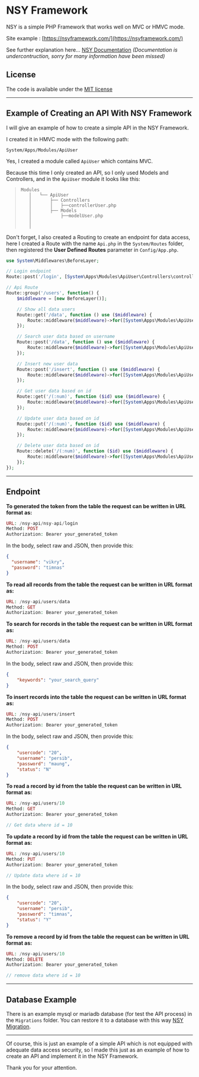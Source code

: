 # NSY Framework

NSY is a simple PHP Framework that works well on MVC or HMVC mode.

Site example :
[https://nsyframework.com/](https://nsyframework.com/)

See further explanation here... [NSY Documentation](https://github.com/kazuyamarino/nsy-docs/blob/master/README.md) *(Documentation is undercontruction, sorry for many information have been missed)*

## License

The code is available under the [MIT license](LICENSE.txt)

---

## Example of Creating an API With NSY Framework

I will give an example of how to create a simple API in the NSY Framework.

I created it in HMVC mode with the following path:

```text
System/Apps/Modules/ApiUser
```

Yes, I created a module called `ApiUser` which contains MVC.

Because this time I only created an API, so I only used Models and Controllers, and in the `ApiUser` module it looks like this:

>```text
>Modules
>    │   └── ApiUser
>    │       ├── Controllers
>    │       │   ├──controllerUser.php
>    │       ├── Models
>    │           ├──modelUser.php
>    │      
>    │           
>```

Don't forget, I also created a Routing to create an endpoint for data access, here I created a Route with the name `Api.php` in the `System/Routes` folder, then registered the **User Defined Routes** parameter in `Config/App.php`.

```php
use System\Middlewares\BeforeLayer;

// Login endpoint
Route::post('/login', [System\Apps\Modules\ApiUser\Controllers\controllerUser::class, 'login']);

// Api Route
Route::group('/users', function() {
    $middleware = [new BeforeLayer()];

    // Show all data users
    Route::get('/data', function () use ($middleware) {
        Route::middleware($middleware)->for([System\Apps\Modules\ApiUser\Controllers\controllerUser::class, 'show_data_users']);
    });

    // Search user data based on username
    Route::post('/data', function () use ($middleware) {
        Route::middleware($middleware)->for([System\Apps\Modules\ApiUser\Controllers\controllerUser::class, 'search_data_users']);
    });

    // Insert new user data
    Route::post('/insert', function () use ($middleware) {
        Route::middleware($middleware)->for([System\Apps\Modules\ApiUser\Controllers\controllerUser::class, 'add_data_users']);
    });

    // Get user data based on id
    Route::get('/(:num)', function ($id) use ($middleware) {
        Route::middleware($middleware)->for([System\Apps\Modules\ApiUser\Controllers\controllerUser::class, 'get_data_users'], $id);
    });

    // Update user data based on id
    Route::put('/(:num)', function ($id) use ($middleware) {
        Route::middleware($middleware)->for([System\Apps\Modules\ApiUser\Controllers\controllerUser::class, 'update_data_users'], $id);
    });

    // Delete user data based on id
    Route::delete('/(:num)', function ($id) use ($middleware) {
        Route::middleware($middleware)->for([System\Apps\Modules\ApiUser\Controllers\controllerUser::class, 'delete_data_users'], $id);
    });
});

```

---

## Endpoint

**To generated the token from the table the request can be written in URL format as:**

```php
URL: /nsy-api/nsy-api/login
Method: POST
Authorization: Bearer your_generated_token
```

In the body, select raw and JSON, then provide this:

```json
{
  "username": "vikry",
  "password": "timnas"
}
```

**To read all records from the table the request can be written in URL format as:**

```php
URL: /nsy-api/users/data
Method: GET
Authorization: Bearer your_generated_token
```

**To search for records in the table the request can be written in URL format as:**

```php
URL: /nsy-api/users/data
Method: POST
Authorization: Bearer your_generated_token
```

In the body, select raw and JSON, then provide this:

```json
{
    "keywords": "your_search_query"
}
```

**To insert records into the table the request can be written in URL format as:**

```php
URL: /nsy-api/users/insert
Method: POST
Authorization: Bearer your_generated_token
```

In the body, select raw and JSON, then provide this:

```json
{
    "usercode": "20",
    "username": "persib",
    "password": "maung",
    "status": "N"
}
```

**To read a record by id from the table the request can be written in URL format as:**

```php
URL: /nsy-api/users/10
Method: GET
Authorization: Bearer your_generated_token

// Get data where id = 10
```

**To update a record by id from the table the request can be written in URL format as:**

```php
URL: /nsy-api/users/10
Method: PUT
Authorization: Bearer your_generated_token

// Update data where id = 10
```

In the body, select raw and JSON, then provide this:
```json
{
    "usercode": "20",
    "username": "persib",
    "password": "timnas",
    "status": "Y"
}
```

**To remove a record by id from the table the request can be written in URL format as:**

```php
URL: /nsy-api/users/10
Method: DELETE
Authorization: Bearer your_generated_token

// remove data where id = 10
```

---

## Database Example

There is an example mysql or mariadb database (for test the API process) in the `Migrations` folder. You can restore it to a database with this way [NSY Migration](https://github.com/kazuyamarino/nsy-docs/blob/master/NSY_MIGRATION.md).

---

Of course, this is just an example of a simple API which is not equipped with adequate data access security, so I made this just as an example of how to create an API and implement it in the NSY Framework.

Thank you for your attention.

